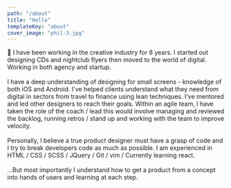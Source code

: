 ```yaml
---
path: "/about"
title: "Hello"
templateKey: "about"
cover_image: "phil-3.jpg"
---
```


🔵 I have been working in the creative industry for 8 years. I started out designing CDs and nightclub flyers then moved to the world of digital. Working in both agency and startup.
<br><br>
I have a deep understanding of designing for small screens - knowledge of both iOS and Android. I've helped clients understand what they need from digital in sectors from travel to finance using lean techniques. I've mentored and led other designers to reach their goals. Within an agile team, I have taken the role of the coach / lead this would involve managing and reviewed the backlog, running retros / stand up and working with the team to improve velocity.
<br><br>
Personally, I believe a true product designer must have a grasp of code and I try to break developers code as much as possible. I am experienced in HTML / CSS / SCSS / JQuery / Git / vim / Currently learning react.
<br><br>
...But most importantly I understand how to get a product from a concept into hands of users and learning at each step.
